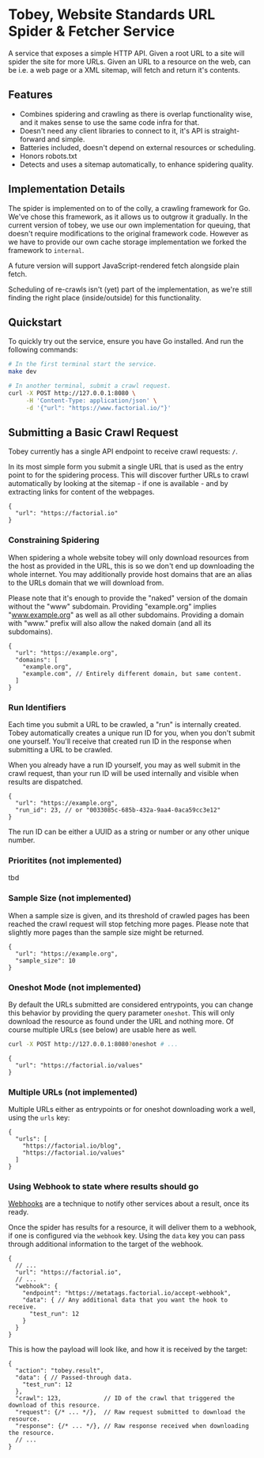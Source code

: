 # Tobey, Website Standards URL Spider & Fetcher Service

A service that exposes a simple HTTP API. Given a root URL to a site will spider
the site for more URLs. Given an URL to a resource on the web, can be i.e. a web
page or a XML sitemap, will fetch and return it's contents.

## Features

- Combines spidering and crawling as there is overlap functionality wise, and it
  makes sense to use the same code infra for that.
- Doesn't need any client libraries to connect to it, it's API is straight-forward and simple. 
- Batteries included, doesn't depend on external resources or scheduling.
- Honors robots.txt
- Detects and uses a sitemap automatically, to enhance spidering quality.

## Implementation Details

The spider is implemented on to of the colly, a crawling framework for Go. We've
chose this framework, as it allows us to outgrow it gradually. In the current
version of tobey, we use our own implementation for queuing, that doesn't
require modifications to the original framework code. However as we have to provide
our own cache storage implementation we forked the framework to `internal`.

A future version will support JavaScript-rendered fetch alongside plain fetch.

Scheduling of re-crawls isn't (yet) part of the implementation, as we're still
finding the right place (inside/outside) for this functionality.

## Quickstart

To quickly try out the service, ensure you have Go installed. And run the following commands:

```sh
# In the first terminal start the service.
make dev

# In another terminal, submit a crawl request.
curl -X POST http://127.0.0.1:8080 \
     -H 'Content-Type: application/json' \
     -d '{"url": "https://www.factorial.io/"}'
```

## Submitting a Basic Crawl Request

Tobey currently has a single API endpoint to receive crawl requests: `/`.

In its most simple form you submit a single URL that is used as the entry
point to for the spidering process. This will discover further URLs to crawl
automatically by looking at the sitemap - if one is available - and by
extracting links for content of the webpages.

```jsonc
{
  "url": "https://factorial.io"
}
```

### Constraining Spidering

When spidering a whole website tobey will only download resources from the
host as provided in the URL, this is so we don't end up downloading the whole
internet. You may additionally provide host domains that are an alias to the
URLs domain that we will download from.

Please note that it's enough to provide the "naked" version of the domain
without the "www" subdomain. Providing "example.org" implies "www.example.org"
as well as all other subdomains. Providing a domain with "www." prefix will also
allow the naked domain (and all its subdomains).

```jsonc
{
  "url": "https://example.org",
  "domains": [
    "example.org",
    "example.com", // Entirely different domain, but same content.
  ]
}
```

### Run Identifiers

Each time you submit a URL to be crawled, a "run" is internally created. Tobey
automatically creates a unique run ID for you, when you don't submit one
yourself. You'll receive that created run ID in the response when submitting a
URL to be crawled.

When you already have a run ID yourself, you may as well submit in the crawl
request, than your run ID will be used internally and visible when results are
dispatched.

```jsonc
{
  "url": "https://example.org",
  "run_id": 23, // or "0033085c-685b-432a-9aa4-0aca59cc3e12"
}
```

The run ID can be either a UUID as a string or number or any other unique number.


### Prioritites (not implemented)

tbd

### Sample Size (not implemented)

When a sample size is given, and its threshold of crawled pages has been reached
the crawl request will stop fetching more pages. Please note that slightly more pages
than the sample size might be returned.

```jsonc
{
  "url": "https://example.org",
  "sample_size": 10
}
```

### Oneshot Mode (not implemented)

By default the URLs submitted are considered entrypoints, you can change this
behavior by providing the query parameter `oneshot`. This will only download the
resource as found under the URL and nothing more. Of course multiple URLs (see
below) are usable here as well.

```sh
curl -X POST http://127.0.0.1:8080?oneshot # ...
```

```jsonc
{
  "url": "https://factorial.io/values"
}
```

### Multiple URLs (not implemented)

Multiple URLs either as entrypoints or for oneshot downloading work a well,
using the `urls` key:

```jsonc
{
  "urls": [
    "https://factorial.io/blog", 
    "https://factorial.io/values"
  ]
}
```

### Using Webhook to state where results should go

[Webhooks](https://mailchimp.com/en/marketing-glossary/webhook) are a technique to notify other services about a result, once its ready.

Once the spider has results for a resource, it will deliver them to a webhook,
if one is configured via the `webhook` key. Using the `data` key you can pass
through additional information to the target of the webhook.

```jsonc
{
  // ...
  "url": "https://factorial.io",
  // ...
  "webhook": {
    "endpoint": "https://metatags.factorial.io/accept-webhook",
    "data": { // Any additional data that you want the hook to receive.
      "test_run": 12 
    }
  }
}
```

This is how the payload will look like, and how it is received by the target:

```jsonc
{
  "action": "tobey.result",
  "data": { // Passed-through data.
    "test_run": 12
  },
  "crawl": 123,            // ID of the crawl that triggered the download of this resource.
  "request": {/* ... */},  // Raw request submitted to download the resource.
  "response": {/* ... */}, // Raw response received when downloading the resource.
  // ... 
}
```
